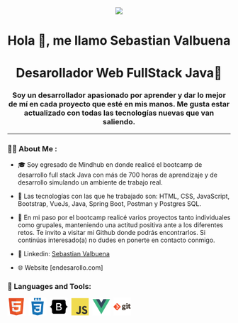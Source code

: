 <div id="header" align="center">
    <img src="https://media.giphy.com/media/QZkpIdieotn3i/giphy.gif" width="200" />
    <h1 align="center">Hola 👋, me llamo Sebastian Valbuena</h1>
    <h1 align="center">Desarollador Web FullStack Java🤍</h1>
    <h3 align="center">Soy un desarrollador apasionado por aprender y dar lo mejor de mí en cada proyecto que esté en mis manos. Me gusta estar actualizado con todas las tecnologías nuevas que van saliendo.</h3>
</div>

---

### 👨‍💻 About Me :

- 🎓 Soy egresado de Mindhub en donde realicé el bootcamp de desarrollo full stack Java con más de 700 horas de aprendizaje y de desarrollo simulando un ambiente de trabajo real.

- 🎯 Las tecnologías con las que he trabajado son: HTML, CSS, JavaScript, Bootstrap, VueJs, Java, Spring Boot, Postman y Postgres SQL.

- 💼 En mi paso por el bootcamp realicé varios proyectos tanto individuales como grupales, manteniendo una actitud positiva ante a los diferentes retos. Te invito a visitar mi Github donde podrás encontrarlos. Si continúas interesado(a) no dudes en ponerte en contacto conmigo.

- 🤖 Linkedin: <a href="https://www.linkedin.com/in/sebastianvalbuenaacosta/" target="_blank">Sebastian Valbuena</a>

- 🌐 Website [endesarollo.com]


<div align="left">
    <h3>🔨 Languages and Tools:</h3>
    <div>
        <img src="https://github.com/devicons/devicon/blob/master/icons/html5/html5-original.svg" title="HTML5" alt="HTML" width="40" height="40"/>&nbsp;
        <img src="https://github.com/devicons/devicon/blob/master/icons/css3/css3-plain-wordmark.svg"  title="CSS3" alt="CSS" width="40" height="40"/>&nbsp;
        <img src="https://github.com/devicons/devicon/blob/master/icons/bootstrap/bootstrap-plain.svg" title="Bootstrap" alt="Bootstrap" width="40" height="40"/>&nbsp;
        <img src="https://github.com/devicons/devicon/blob/master/icons/javascript/javascript-original.svg" title="JavaScript" alt="JavaScript" width="40" height="40"/>&nbsp;
                <img src="https://github.com/devicons/devicon/blob/master/icons/vuejs/vuejs-original.svg" title="Vue" alt="Vue" width="40" height="40"/>&nbsp;
        <img src="https://github.com/devicons/devicon/blob/master/icons/git/git-original-wordmark.svg" title="Git" **alt="Git" width="40" height="40"/>
      </div>
</div>
